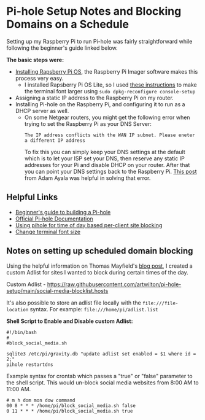 # Pi-hole Setup Notes and Blocking Domains on a Schedule

Setting up my Raspberry Pi to run Pi-hole was fairly straightforward while following the beginner's guide linked below.

**The basic steps were:**
  - [Installing Rapsberry Pi OS](https://youtu.be/ntaXWS8Lk34), the Raspberry Pi Imager software makes this process very easy.
    - I installed Rapsberry Pi OS Lite, so I used [these instructions](https://www.stevencombs.com/raspberrypi/2016/05/18/change-terminal-font-size-raspi.html) to make the terminal font larger using `sudo dpkg-reconfigure console-setup`
  - Assigning a static IP address to the Raspberry Pi on my router.
  - Installing Pi-hole on the Raspberry Pi, and configuring it to run as a DHCP server as well.
    - On some Netgear routers, you might get the following error when trying to set the Raspberry Pi as your DNS Server:
      ```
      The IP address conflicts with the WAN IP subnet. Please eneter a different IP address
      ```
      To fix this you can simply keep your DNS settings at the default which is to let your ISP set your DNS, then reserve any static IP addresses for your Pi and disable DHCP on your router. After that you can point your DNS settings back to the Raspberry Pi. [This post](https://www.adamayala.com/blog/2019/08/06/netgears-static-ip-flaw-with-alternate-dns-servers/) from  Adam Ayala was helpful in solving that error.

## Helpful Links
- [Beginner's guide to building a Pi-hole](https://github.com/tgjohnst/pihole-guide)
- [Official Pi-hole Documentation](https://docs.pi-hole.net/)
- [Using pihole for time of day based per-client site blocking](https://thegreata.pe/articles/2021/02/28/pihole/)
- [Change terminal font size](https://www.stevencombs.com/raspberrypi/2016/05/18/change-terminal-font-size-raspi.html)

## Notes on setting up scheduled domain blocking
Using the helpful information on Thomas Mayfield's [blog post](https://thegreata.pe/articles/2021/02/28/pihole/), I created a custom Adlist for sites I wanted to block during certain times of the day.

Custom Adlist - https://raw.githubusercontent.com/artwilton/pi-hole-setup/main/social-media-blocklist.hosts

It's also possible to store an adlist file locally with the `file:///file-location` syntax. For example: `file:///home/pi/adlist.list`

**Shell Script to Enable and Disable custom Adlist:**
```
#!/bin/bash
#
#block_social_media.sh

sqlite3 /etc/pi/gravity.db "update adlist set enabled = $1 where id = 2;"
pihole restartdns
```

Example syntax for crontab which passes a "true" or "false" parameter to the shell script. This would un-block social media websites from 8:00 AM to 11:00 AM.
```
# m h dom mon dow command
00 8 * * * /home/pi/block_social_media.sh false
0 11 * * * /home/pi/block_social_media.sh true
```
